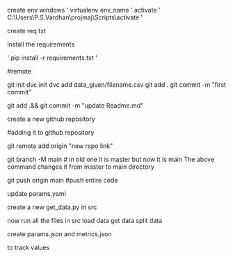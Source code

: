 create env
windows
'
virtualenv env_name
'
activate
'
C:\Users\P.S.Vardhan\projmaj\Scripts\activate 
'

create req.txt

install the requirements

'
pip install -r requirements.txt
'





#remote

git init
dvc init
dvc add data_given/filename.csv
git add .
git commit -m "first commit"

git add .&& git commit -m "update Readme.md"


create a new github repository

#adding it to github repository

git remote add origin "new repo link"

git branch  -M main    # in old one it is master but now it is main
The above command changes it from master to main directory

git push origin main   #push entire code



update params.yaml


create a new get_data.py in src 


now run all the files in src
load data
get data
split data


create params.json and metrics.json

to track values